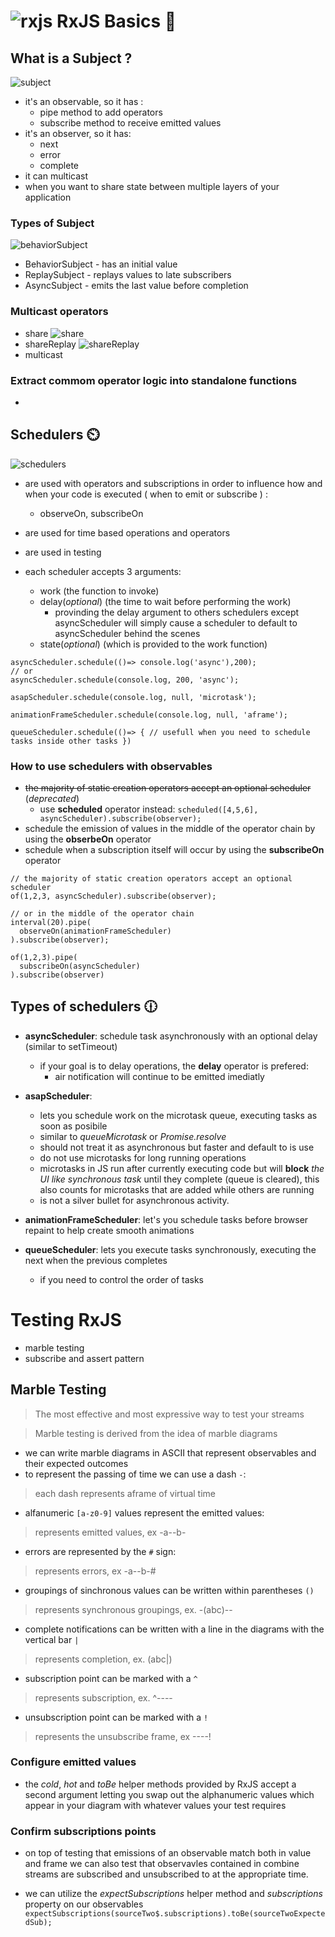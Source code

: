 # ![rxjs](/image/rxjs.svg) RxJS Basics :star_struck:

## What is a Subject ?

![subject](/image/multicasting/subject_multicast.png)

- it's an observable, so it has :
    - pipe method to add operators
    - subscribe method to receive emitted values
- it's an observer, so it has: 
    - next
    - error
    - complete
- it can multicast
- when you want to share state between multiple layers of your application

### Types of Subject

![behaviorSubject](/image/multicasting/behaviorSubject.png)

- BehaviorSubject - has an initial value
- ReplaySubject - replays values to late subscribers
- AsyncSubject - emits the last value before completion

### Multicast operators
- share
![share](/image/multicasting/share_operator.png)
- shareReplay
![shareReplay](/image/multicasting/shareReplay_operator.png)
- multicast

### Extract commom operator logic into standalone functions
- 

## Schedulers :timer_clock:

![schedulers](/image/schedulers/schedulers.png)
    

- are used with operators and subscriptions in order to influence how and when your code is executed ( when to emit or subscribe ) :
    - observeOn, subscribeOn
- are used for time based operations and operators
- are used in testing

- each scheduler accepts 3 arguments:
    - work (the function to invoke)
    - delay(*optional*) (the time to wait before performing the work)
        - provinding the delay argument to others schedulers except asyncScheduler will simply cause a scheduler to default to asyncScheduler behind the scenes
    - state(*optional*) (which is provided to the work function)
    
```
asyncScheduler.schedule(()=> console.log('async'),200);
// or
asyncScheduler.schedule(console.log, 200, 'async');

asapScheduler.schedule(console.log, null, 'microtask');

animationFrameScheduler.schedule(console.log, null, 'aframe');

queueScheduler.schedule(()=> { // usefull when you need to schedule tasks inside other tasks })
```

### How to use schedulers with observables

- ~~the majority of static creation operators accept an optional scheduler~~ (*deprecated*)
    - use **scheduled** operator instead:
    ``` scheduled([4,5,6], asyncScheduler).subscribe(observer); ```
- schedule the emission of values in the middle of the operator chain by using the **obserbeOn** operator
- schedule when a subscription itself will occur by using the **subscribeOn** operator
```
// the majority of static creation operators accept an optional scheduler
of(1,2,3, asyncScheduler).subscribe(observer);

// or in the middle of the operator chain
interval(20).pipe(
  observeOn(animationFrameScheduler)
).subscribe(observer);

of(1,2,3).pipe(
  subscribeOn(asyncScheduler)
).subscribe(observer)
```

## Types of schedulers :clock1230:

- **asyncScheduler**: schedule task asynchronously with an optional delay (similar to setTimeout)
    - if your goal is to delay operations, the **delay** operator is prefered:
        - air notification will continue to be emitted imediatly


- **asapScheduler**: 
    - lets you schedule work on the microtask queue, executing tasks as soon as posibile
    - similar to *queueMicrotask* or *Promise.resolve*
    - should not treat it as asynchronous but faster and default to is use
    - do not use microtasks for long running operations
    - microtasks in JS run after currently executing code but will **block** *the UI like synchronous task* until they complete (queue is cleared), this also counts for microtasks that are added while others are running
    - is not a silver bullet for asynchronous activity.

- **animationFrameScheduler**: let's you schedule tasks before browser repaint to help create smooth animations

- **queueScheduler**: lets you execute tasks synchronously, executing the next when the previous completes
    - if you need to control the order of tasks


# Testing RxJS
- marble testing
- subscribe and assert pattern

## Marble Testing

> The most effective and most expressive way to test your streams

> Marble testing is derived from the idea of marble diagrams

- we can write marble diagrams in ASCII that represent observables and their expected outcomes
- to represent the passing of time we can use a dash `-`:
> each dash represents aframe of virtual time
- alfanumeric `[a-z0-9]` values represent the emitted values:
> represents emitted values, ex -a--b-
- errors are represented by the `#` sign:
> represents errors, ex -a--b-#
- groupings of sinchronous values can be written within parentheses `()`
> represents synchronous groupings, ex. -(abc)--
- complete notifications can be written with a line in the diagrams with the vertical bar `|`
> represents completion, ex. (abc|)
- subscription point can be marked with a `^`
> represents subscription, ex. ^----
- unsubscription point can be marked with a `!`
> represents the unsubscribe frame, ex ----!

### Configure emitted values
- the *cold*, *hot* and *toBe* helper methods provided by RxJS accept a second argument letting you swap out the alphanumeric values which appear in your diagram with whatever values your test requires

### Confirm subscriptions points
- on top of testing that emissions of an observable match both in value and frame we can also test that observavles contained in combine streams are subscribed and unsubscribed to at the appropriate time.

- we can utilize the *expectSubscriptions* helper method and *subscriptions* property on our observables
`expectSubscriptions(sourceTwo$.subscriptions).toBe(sourceTwoExpectedSub);`
